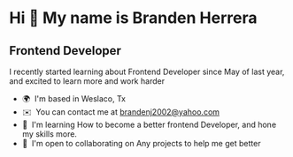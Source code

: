 Hi 👋 My name is Branden Herrera
================================

Frontend Developer
------------------

I recently started learning about Frontend Developer since May of last year, and excited to learn more and work harder

*   🌍  I'm based in Weslaco, Tx
*   ✉️  You can contact me at [brandenj2002@yahoo.com](mailto:brandenj2002@yahoo.com)
*   🧠  I'm learning How to become a better frontend Developer, and hone my skills more.
*   🤝  I'm open to collaborating on Any projects to help me get better
